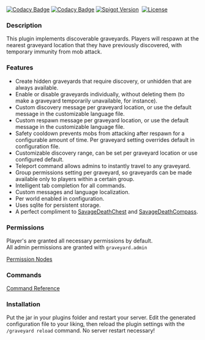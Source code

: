 [![Codacy Badge](https://app.codacy.com/project/badge/Grade/22486a079c8140f5a0202ec551f976cf)](https://app.codacy.com/gh/winterhavenmc/SavageGraveyards/dashboard?utm_source=gh&utm_medium=referral&utm_content=&utm_campaign=Badge_grade)
[![Codacy Badge](https://app.codacy.com/project/badge/Coverage/22486a079c8140f5a0202ec551f976cf)](https://app.codacy.com/gh/winterhavenmc/SavageGraveyards/dashboard?utm_source=gh&utm_medium=referral&utm_content=&utm_campaign=Badge_coverage)
[![Spigot Version](https://badgen.net/static/spigot-api/1.21.8?color=yellow)](https://spigotmc.org)
&nbsp;[![License](https://badgen.net/static/license/GPLv3)](https://www.gnu.org/licenses/gpl-3.0)

### Description

This plugin implements discoverable graveyards. Players will respawn at the nearest graveyard location that they have previously discovered, with temporary immunity from mob attack.

### Features

*   Create hidden graveyards that require discovery, or unhidden that are always available.
*   Enable or disable graveyards individually, without deleting them (to make a graveyard temporarily unavailable, for instance).
*   Custom discovery message per graveyard location, or use the default message in the customizable language file.
*   Custom respawn message per graveyard location, or use the default message in the customizable language file.
*   Safety cooldown prevents mobs from attacking after respawn for a configurable amount of time. Per graveyard setting overrides default in configuration file.
*   Customizable discovery range, can be set per graveyard location or use configured default.
*   Teleport command allows admins to instantly travel to any graveyard.
*   Group permissions setting per graveyard, so graveyards can be made available only to players within a certain group.
*   Intelligent tab completion for all commands.
*   Custom messages and language localization.
*   Per world enabled in configuration.
*   Uses sqlite for persistent storage.
*   A perfect compliment to [SavageDeathChest](https://github.com/tim-savage/SavageDeathChest) and [SavageDeathCompass](https://github.com/tim-savage/SavageDeathCompass).

### Permissions

Player's are granted all necessary permissions by default.  
All admin permissions are granted with `graveyard.admin`  

[Permission Nodes](https://github.com/tim-savage/SavageGraveyards/wiki/Permission-Nodes)

### Commands

[Command Reference](https://github.com/tim-savage/SavageGraveyards/wiki/Command-Summary)

### Installation

Put the jar in your plugins folder and restart your server. Edit the generated configuration file to your liking, then reload the plugin settings with the `/graveyard reload` command. No server restart necessary!
